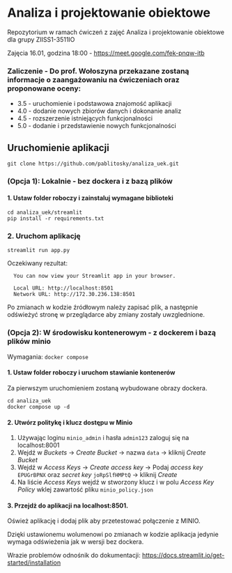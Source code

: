 # Analiza i projektowanie obiektowe
Repozytorium w ramach ćwiczeń z zajęć Analiza i projektowanie obiektowe dla grupy ZIISS1-3511IO

Zajęcia 16.01, godzina 18:00 - https://meet.google.com/fek-pnqw-itb

### Zaliczenie - Do prof. Wołoszyna przekazane zostaną informacje o zaangażowaniu na ćwiczeniach oraz proponowane oceny:
- 3.5 - uruchomienie i podstawowa znajomość aplikacji
- 4.0 - dodanie nowych zbiorów danych i dokonanie analiz
- 4.5 - rozszerzenie istniejących funkcjonalności
- 5.0 - dodanie i przedstawienie nowych funkcjonalności

## Uruchomienie aplikacji
```
git clone https://github.com/pablitosky/analiza_uek.git
```
### (Opcja 1): Lokalnie - bez dockera i z bazą plików

#### 1. Ustaw folder roboczy i zainstaluj wymagane biblioteki
```
cd analiza_uek/streamlit
pip install -r requirements.txt
```

### 2. Uruchom aplikację
```
streamlit run app.py
```
Oczekiwany rezultat: 
```
  You can now view your Streamlit app in your browser.

  Local URL: http://localhost:8501
  Network URL: http://172.30.236.138:8501
```

Po zmianach w kodzie źródłowym należy zapisać plik, a następnie odświeżyć stronę w przeglądarce aby zmiany zostały uwzglednione.

### (Opcja 2): W środowisku kontenerowym - z dockerem i bazą plików minio
Wymagania: `docker compose`

#### 1. Ustaw folder roboczy i uruchom stawianie kontenerów
Za pierwszym uruchomieniem zostaną wybudowane obrazy dockera.
```
cd analiza_uek
docker compose up -d
```

#### 2. Utwórz politykę i klucz dostępu w Minio
1. Używając loginu `minio_admin` i hasła `admin123` zaloguj się na localhost:8001
2. Wejdź w *Buckets* -> *Create Bucket* -> nazwa `data` -> kliknij *Create Bucket*
3. Wejdź w *Access Keys* -> *Create access key* -> Podaj *access key* `EPUGrBPNX` oraz *secret key* `joRpSlfHMPtQ` -> kliknij *Create*
4. Na liście *Access Keys* wejdź w stworzony klucz i w polu *Access Key Policy* wklej zawartość pliku `minio_policy.json`

#### 3. Przejdż do aplikacji na localhost:8501.
Ośwież aplikację i dodaj plik aby przetestować połączenie z MINIO.

Dzięki ustawionemu wolumenowi po zmianach w kodzie aplikacja jedynie wymaga odświeżenia jak w wersji bez dockera.

Wrazie problemów odnośnik do dokumentacji: https://docs.streamlit.io/get-started/installation